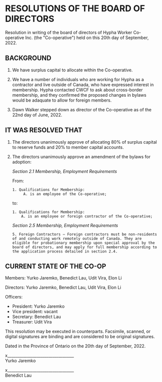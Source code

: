# RESOLUTIONS OF THE BOARD OF DIRECTORS
Resolution in writing of the board of directors of Hypha Worker Co-operative Inc. (the "Co-operative") held on this 20th day of September, 2022.

## BACKGROUND
1. We have surplus capital to allocate within the Co-operative.

2. We have a number of individuals who are working for Hypha as a contractor and live outside of Canada, who have expressed interest in membership. Hypha contacted CWCF to ask about cross-border membership, and they confirmed the proposed changes in bylaws would be adaquate to allow for foreign members.

3. Dawn Walker stepped down as director of the Co-operative as of the 22nd day of June, 2022.

## IT WAS RESOLVED THAT
1. The directors unanimously approve of allocating 80% of surplus capital to reserve funds and 20% to member capital accounts.

2. The directors unanimously approve an amendment of the bylaws for adoption:

    _Section 2.1 Membership, Employment Requirements_

    From:
    ```
    1. Qualifications for Membership:
         A. is an employee of the Co-operative;
    ```
    to:
    ```
    1. Qualifications for Membership:
        A. is an employee or foreign contractor of the Co-operative;
    ```

    _Section 2.5 Membership, Employment Requirements_
    ```
    5. Foreign Contractors – Foreign contractors must be non-residents of and conducting work remotely outside of Canada. They are eligible for probationary membership upon special approval by the board of directors, and may apply for full membership according to the application process detailed in section 2.4.
    ```

## CURRENT STATE OF THE CO-OP
Members: Yurko Jaremkο, Benedict Lau, Udit Vira, Elon Li

Directors: Yurko Jaremkο, Benedict Lau, Udit Vira, Elon Li

Officers:
* President: Yurko Jaremkο
* Vice president: vacant
* Secretary: Benedict Lau
* Treasurer: Udit Vira

This resolution may be executed in counterparts. Facsimile, scanned, or digital signatures are binding and are considered to be original signatures.

Dated in the Province of Ontario on the 20th day of September, 2022.



x__________________________________  
Yurko Jaremkο

x__________________________________  
Benedict Lau
